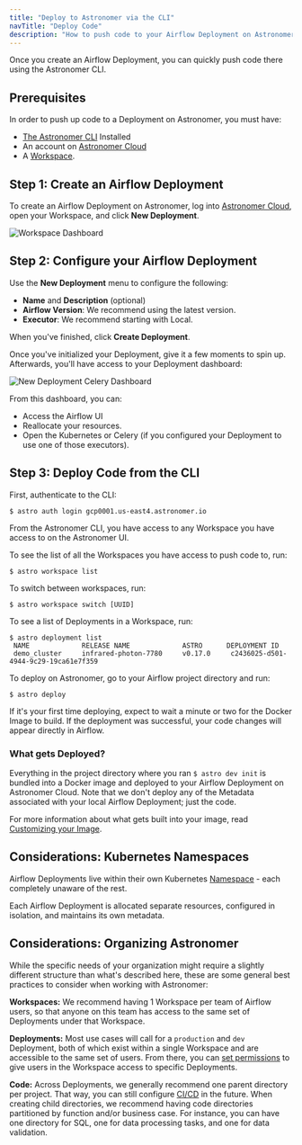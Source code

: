 ```yaml
---
title: "Deploy to Astronomer via the CLI"
navTitle: "Deploy Code"
description: "How to push code to your Airflow Deployment on Astronomer via the Astronomer CLI."
---
```


Once you create an Airflow Deployment, you can quickly push code there using the Astronomer CLI.

## Prerequisites

In order to push up code to a Deployment on Astronomer, you must have:

* [The Astronomer CLI](/docs/cloud/stable/develop/cli-quickstart/) Installed
* An account on [Astronomer Cloud](https://app.gcp0001.us-east4.astronomer.io/)
* A [Workspace](https://www.astronomer.io/docs/cloud/stable/deploy/manage-workspaces).

## Step 1: Create an Airflow Deployment

To create an Airflow Deployment on Astronomer, log into [Astronomer Cloud](https://app.gcp0001.us-east4.astronomer.io/), open your Workspace, and click **New Deployment**.

![Workspace Dashboard](https://assets2.astronomer.io/main/docs/astronomer-ui/workspace_dashboard.png)

## Step 2: Configure your Airflow Deployment

Use the **New Deployment** menu to configure the following:

* **Name** and **Description** (optional)
* **Airflow Version**: We recommend using the latest version.
* **Executor**: We recommend starting with Local.

When you've finished, click **Create Deployment**.

Once you've initialized your Deployment, give it a few moments to spin up. Afterwards, you'll have access to your Deployment dashboard:

![New Deployment Celery Dashboard](https://assets2.astronomer.io/main/docs/deploying-code/new_deployment_celery_dashboard.png)

From this dashboard, you can:

- Access the Airflow UI
- Reallocate your resources.
- Open the Kubernetes or Celery (if you configured your Deployment to use one of those executors).


## Step 3: Deploy Code from the CLI

First, authenticate to the CLI:


```
$ astro auth login gcp0001.us-east4.astronomer.io
```


From the Astronomer CLI, you have access to any Workspace you have access to on the Astronomer UI.

To see the list of all the Workspaces you have access to push code to, run:

```
$ astro workspace list
```

To switch between workspaces, run:

```
$ astro workspace switch [UUID]
```

To see a list of Deployments in a Workspace, run:

```
$ astro deployment list
 NAME             RELEASE NAME             ASTRO      DEPLOYMENT ID
 demo_cluster     infrared-photon-7780     v0.17.0     c2436025-d501-4944-9c29-19ca61e7f359
```

To deploy on Astronomer, go to your Airflow project directory and run:

```
$ astro deploy
```

If it's your first time deploying, expect to wait a minute or two for the Docker Image to build. If the deployment was successful, your code changes will appear directly in Airflow.

### What gets Deployed?

Everything in the project directory where you ran `$ astro dev init` is bundled into a Docker image and deployed to your Airflow Deployment on Astronomer Cloud. Note that we don't deploy any of the Metadata associated with your local Airflow Deployment; just the code.

For more information about what gets built into your image, read [Customizing your Image](/docs/cloud/stable/develop/customize-image/).

## Considerations: Kubernetes Namespaces

Airflow Deployments live within their own Kubernetes [Namespace](https://kubernetes.io/docs/concepts/overview/working-with-objects/namespaces/) - each completely unaware of the rest.

Each Airflow Deployment is allocated separate resources, configured in isolation, and maintains its own metadata.

## Considerations: Organizing Astronomer

While the specific needs of your organization might require a slightly different structure than what's described here, these are some general best practices to consider when working with Astronomer:

**Workspaces:** We recommend having 1 Workspace per team of Airflow users, so that anyone on this team has access to the same set of Deployments under that Workspace.

**Deployments:** Most use cases will call for a `production` and `dev` Deployment, both of which exist within a single Workspace and are accessible to the same set of users. From there, you can [set permissions](https://www.astronomer.io/docs/cloud/stable/manage-astronomer/workspace-permissions) to give users in the Workspace access to specific Deployments.

**Code:** Across Deployments, we generally recommend one parent directory per project. That way, you can still configure [CI/CD](https://www.astronomer.io/docs/cloud/stable/deploy/ci-cd) in the future. When creating child directories, we recommend having code directories partitioned by function and/or business case. For instance, you can have one directory for SQL, one for data processing tasks, and one for data validation.
